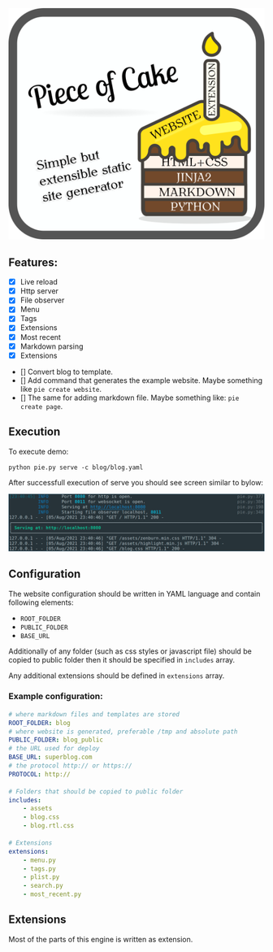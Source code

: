 <p align="center">
    <img src="staticpie.png" alt="PyCerializer" />
</p>


## Features:

- [x] Live reload
- [x] Http server
- [x] File observer
- [x] Menu 
- [x] Tags
- [x] Extensions
- [x] Most recent
- [x] Markdown parsing
- [x] Extensions
- [] Convert blog to template.
- [] Add command that generates the example website. Maybe something like `pie create website`.
- [] The same for adding markdown file. Maybe something like: `pie create page`.

## Execution

To execute demo:
```shell 
python pie.py serve -c blog/blog.yaml
```



After successfull execution of serve you should see screen similar to bylow:

<img src="serve_output.png" />

## Configuration
The website configuration should be written in YAML language and contain following elements:
* `ROOT_FOLDER`
* `PUBLIC_FOLDER`
* `BASE_URL`

Additionally of any folder (such as css styles or javascript file) should be copied to public folder then it should be specified in `includes` array.

Any additional extensions should be defined in `extensions` array.

### Example configuration:
```yaml
# where markdown files and templates are stored
ROOT_FOLDER: blog
# where website is generated, preferable /tmp and absolute path
PUBLIC_FOLDER: blog_public
# the URL used for deploy
BASE_URL: superblog.com
# the protocol http:// or https://
PROTOCOL: http://

# Folders that should be copied to public folder
includes:
    - assets
    - blog.css
    - blog.rtl.css

# Extensions
extensions:
    - menu.py
    - tags.py
    - plist.py
    - search.py
    - most_recent.py
```

## Extensions
Most of the parts of this engine is written as extension. 


